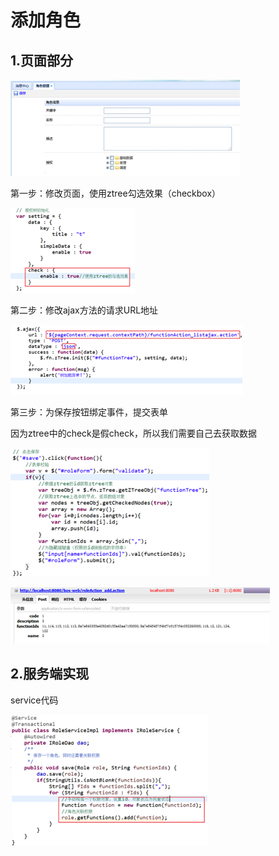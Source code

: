 # 添加角色

## 1.页面部分

![](../../../.gitbook/assets/image%20%28265%29.png)

第一步：修改页面，使用ztree勾选效果（checkbox）

![](../../../.gitbook/assets/image%20%28233%29.png)

第二步：修改ajax方法的请求URL地址

![](../../../.gitbook/assets/image%20%28268%29.png)

第三步：为保存按钮绑定事件，提交表单

因为ztree中的check是假check，所以我们需要自己去获取数据

![](../../../.gitbook/assets/image%20%28107%29.png)

![](../../../.gitbook/assets/image%20%2874%29.png)

## 2.服务端实现

service代码

![](../../../.gitbook/assets/image%20%2819%29.png)

